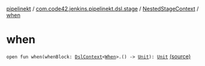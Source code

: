 [pipelinekt](../../index.md) / [com.code42.jenkins.pipelinekt.dsl.stage](../index.md) / [NestedStageContext](index.md) / [when](./when.md)

# when

`open fun when(whenBlock: `[`DslContext`](../../com.code42.jenkins.pipelinekt.dsl/-dsl-context/index.md)`<`[`When`](../../com.code42.jenkins.pipelinekt.core/-when.md)`>.() -> `[`Unit`](https://kotlinlang.org/api/latest/jvm/stdlib/kotlin/-unit/index.html)`): `[`Unit`](https://kotlinlang.org/api/latest/jvm/stdlib/kotlin/-unit/index.html) [(source)](https://github.com/code42/pipelinekt/tree/master/dsl/src/main/kotlin/com/code42/jenkins/pipelinekt/dsl/stage/NestedStageContext.kt#L56)
